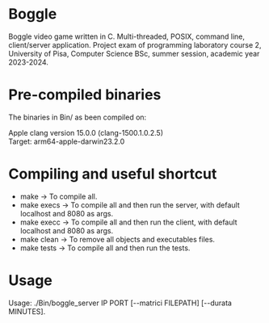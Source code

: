 # Boggle
Boggle video game written in C. Multi-threaded, POSIX, command line, client/server application. Project exam of programming laboratory course 2, University of Pisa, Computer Science BSc, summer session, academic year 2023-2024.

# Pre-compiled binaries
The binaries in Bin/ as been compiled on:

Apple clang version 15.0.0 (clang-1500.1.0.2.5)\
Target: arm64-apple-darwin23.2.0

# Compiling and useful shortcut
- make -> To compile all.
- make execs -> To compile all and then run the server, with default localhost and 8080 as args.
- make execc -> To compile all and then run the client, with default localhost and 8080 as args.
- make clean -> To remove all objects and executables files.
- make tests -> To compile all and then run the tests.

# Usage
Usage: ./Bin/boggle_server IP PORT [--matrici FILEPATH] [--durata MINUTES].